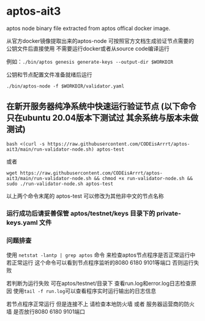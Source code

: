 # aptos-ait3

aptos node binary file extracted from aptos offical docker image.

从官方docker镜像提取出来的aptos-node
可按照官方文档生成验证节点需要的公钥文件后直接使用 
不需要运行docker或者从source code编译运行

例如：```./bin/aptos genesis generate-keys --output-dir $WORKDIR```

公钥和节点配置文件准备就绪后运行

```./bin/aptos-node -f $WORKDIR/validator.yaml```


## 在新开服务器纯净系统中快速运行验证节点 (以下命令只在ubuntu 20.04版本下测试过 其余系统与版本未做测试)
```bash <(curl -s https://raw.githubusercontent.com/CODEisArrrt/aptos-ait3/main/run-validator-node.sh) aptos-test```

或者

```wget https://raw.githubusercontent.com/CODEisArrrt/aptos-ait3/main/run-validator-node.sh && chmod +x run-validator-node.sh && sudo ./run-validator-node.sh aptos-test```

以上两个命令末尾的 aptos-test 可以修改为其他非中文的节点名称 

### 运行成功后请妥善保管 aptos/testnet/keys 目录下的 private-keys.yaml 文件

### 问题排查
使用 ```netstat -lantp | grep aptos``` 命令 来检查aptos节点程序是否正常运行中 若正常运行 这个命令可以看到节点程序监听的8080 6180 9101等端口 否则运行失败

若判断为运行失败 可在aptos/testnet/目录下 查看run.log和error.log日志检查原因 使用```tail -f run.log```可以查看程序实时运行输出的日志信息

若节点程序正常运行 但是连接不上 请检查本地防火墙 或者 服务器运营商的防火墙 是否放行8080 6180 9101端口

